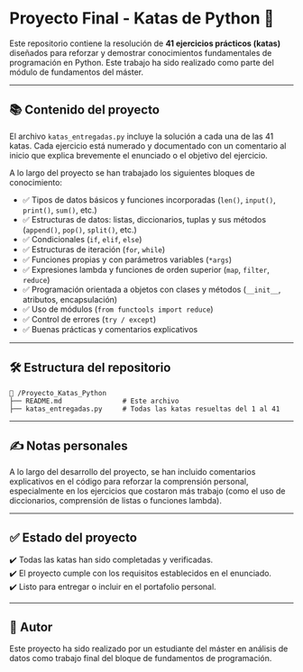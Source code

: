 
# Proyecto Final - Katas de Python 🐍

Este repositorio contiene la resolución de **41 ejercicios prácticos (katas)** diseñados para reforzar y demostrar conocimientos fundamentales de programación en Python. Este trabajo ha sido realizado como parte del módulo de fundamentos del máster.

---

## 📚 Contenido del proyecto

El archivo `katas_entregadas.py` incluye la solución a cada una de las 41 katas. Cada ejercicio está numerado y documentado con un comentario al inicio que explica brevemente el enunciado o el objetivo del ejercicio.

A lo largo del proyecto se han trabajado los siguientes bloques de conocimiento:

- ✅ Tipos de datos básicos y funciones incorporadas (`len()`, `input()`, `print()`, `sum()`, etc.)
- ✅ Estructuras de datos: listas, diccionarios, tuplas y sus métodos (`append()`, `pop()`, `split()`, etc.)
- ✅ Condicionales (`if`, `elif`, `else`)
- ✅ Estructuras de iteración (`for`, `while`)
- ✅ Funciones propias y con parámetros variables (`*args`)
- ✅ Expresiones lambda y funciones de orden superior (`map`, `filter`, `reduce`)
- ✅ Programación orientada a objetos con clases y métodos (`__init__`, atributos, encapsulación)
- ✅ Uso de módulos (`from functools import reduce`)
- ✅ Control de errores (`try / except`)
- ✅ Buenas prácticas y comentarios explicativos

---

## 🛠 Estructura del repositorio

```
📁 /Proyecto_Katas_Python
├── README.md               # Este archivo
├── katas_entregadas.py     # Todas las katas resueltas del 1 al 41
```

---

## ✍️ Notas personales

A lo largo del desarrollo del proyecto, se han incluido comentarios explicativos en el código para reforzar la comprensión personal, especialmente en los ejercicios que costaron más trabajo (como el uso de diccionarios, comprensión de listas o funciones lambda).

---

## ✅ Estado del proyecto

✔️ Todas las katas han sido completadas y verificadas.  
✔️ El proyecto cumple con los requisitos establecidos en el enunciado.  
✔️ Listo para entregar o incluir en el portafolio personal.

---

## 🚀 Autor

Este proyecto ha sido realizado por un estudiante del máster en análisis de datos como trabajo final del bloque de fundamentos de programación.

